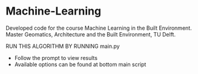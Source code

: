 # Machine-Learning
Developed code for the course Machine Learning in the Built Environment. Master Geomatics, Architecture and the Built Environment, TU Delft.

RUN THIS ALGORITHM BY RUNNING main.py
- Follow the prompt to view results
- Available options can be found at bottom main script